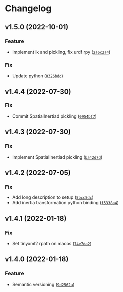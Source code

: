 # Changelog

<!--next-version-placeholder-->

## v1.5.0 (2022-10-01)
### Feature
* Implement ik and pickling, fix urdf rpy ([`2a6c2a4`](https://github.com/tmigimatsu/spatial-dyn/commit/2a6c2a43f67d81ce8d55e0814032b87f9578a622))

### Fix
* Update python ([`0326bdd`](https://github.com/tmigimatsu/spatial-dyn/commit/0326bdd304ab60c0f88a992b16f7ebc0e9e9bfd4))

## v1.4.4 (2022-07-30)
### Fix
* Commit SpatialInertiad pickling ([`0954bf7`](https://github.com/tmigimatsu/spatial-dyn/commit/0954bf7f4260bcba176410eae6a5c1051ac487ad))

## v1.4.3 (2022-07-30)
### Fix
* Implement SpatialInertiad pickling ([`ba42d7d`](https://github.com/tmigimatsu/spatial-dyn/commit/ba42d7d3c6713e67c07fee0bd1738273e6052b90))

## v1.4.2 (2022-07-05)
### Fix
* Add long description to setup ([`5bcc5dc`](https://github.com/tmigimatsu/spatial-dyn/commit/5bcc5dccaf4fbdc680d23daab38f6fa279457303))
* Add inertia transformation python binding ([`f5338a4`](https://github.com/tmigimatsu/spatial-dyn/commit/f5338a4924b0816d8651ee869a5ea46ad71d6dfa))

## v1.4.1 (2022-01-18)
### Fix
* Set tinyxml2 rpath on macos ([`74e7da2`](https://github.com/tmigimatsu/spatial-dyn/commit/74e7da2a63f89e1d768915f82dfc58b15ed8b8f4))

## v1.4.0 (2022-01-18)
### Feature
* Semantic versioning ([`9d2562a`](https://github.com/tmigimatsu/spatial-dyn/commit/9d2562a31c164c6e8c587a68eec2e1c526b08778))
